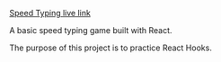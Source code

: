 [Speed Typing live link](https://c-yip.github.io/speed-typing/)

A basic speed typing game built with React.

The purpose of this project is to practice React Hooks.